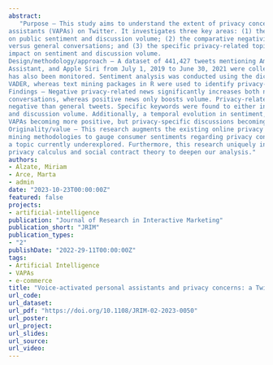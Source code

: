 ```yaml
---
abstract: 
   "Purpose – This study aims to understand the extent of privacy concerns regarding voice-activated personal
assistants (VAPAs) on Twitter. It investigates three key areas: (1) the effect of privacy-related press coverage
on public sentiment and discussion volume; (2) the comparative negativity of privacy-focused conversations
versus general conversations; and (3) the specific privacy-related topics that arise most frequently and their
impact on sentiment and discussion volume.
Design/methodology/approach – A dataset of 441,427 tweets mentioning Amazon Alexa, Google
Assistant, and Apple Siri from July 1, 2019 to June 30, 2021 were collected. Privacy-related press coverage
has also been monitored. Sentiment analysis was conducted using the dictionary-based software LIWC and
VADER, whereas text mining packages in R were used to identify privacy-related issues.
Findings – Negative privacy-related news significantly increases both negativity and volume in Twitter
conversations, whereas positive news only boosts volume. Privacy-related tweets were notably more
negative than general tweets. Specific keywords were found to either increase or decrease the sentiment
and discussion volume. Additionally, a temporal evolution in sentiment, with general attitudes toward
VAPAs becoming more positive, but privacy-specific discussions becoming more negative was observed.
Originality/value – This research augments the existing online privacy literature by employing text
mining methodologies to gauge consumer sentiments regarding privacy concerns linked to VAPAs,
a topic currently underexplored. Furthermore, this research uniquely integrates established theories from
privacy calculus and social contract theory to deepen our analysis."
authors:
- Alzate, Miriam
- Arce, Marta
- admin
date: "2023-10-23T00:00:00Z"
featured: false
projects:
- artificial-intelligence
publication: "Journal of Research in Interactive Marketing"
publication_short: "JRIM"
publication_types:
- "2"
publishDate: "2022-29-11T00:00:00Z"
tags:
- Artificial Intelligence
- VAPAs
- e-commerce
title: "Voice-activated personal assistants and privacy concerns: a Twitter analysis"
url_code: 
url_dataset: 
url_pdf: "https://doi.org/10.1108/JRIM-02-2023-0050"
url_poster: 
url_project: 
url_slides: 
url_source: 
url_video: 
---
```




